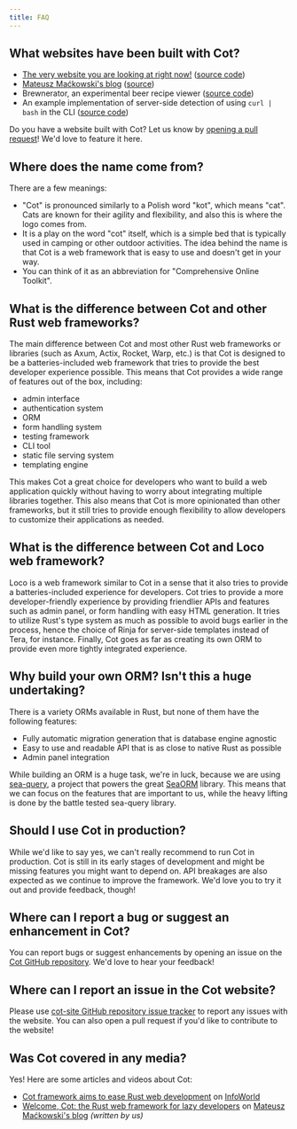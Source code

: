 ```yaml
---
title: FAQ
---
```


## What websites have been built with Cot?

* [The very website you are looking at right now!](https://cot.rs) ([source code](https://github.com/cot-rs/cot))
* [Mateusz Maćkowski's blog](https://mackow.ski) ([source](https://github.com/m4tx/m4txblog))
* Brewnerator, an experimental beer recipe viewer ([source code](https://github.com/brewnerator/brewnerator))
* An example implementation of server-side detection of using `curl | bash` in the CLI ([source code](https://github.com/m4tx/curl-bash-attack))

Do you have a website built with Cot? Let us know by [opening a pull request](https://github.com/cot-rs/cot-site/edit/master/src/md-pages/faq.md)! We'd love to feature it here.

## Where does the name come from?

There are a few meanings:

* "Cot" is pronounced similarly to a Polish word "kot", which means "cat". Cats are known for their agility and flexibility, and also this is where the logo comes from.
* It is a play on the word "cot" itself, which is a simple bed that is typically used in camping or other outdoor activities. The idea behind the name is that Cot is a web framework that is easy to use and doesn't get in your way.
* You can think of it as an abbreviation for "Comprehensive Online Toolkit".

## What is the difference between Cot and other Rust web frameworks?

The main difference between Cot and most other Rust web frameworks or libraries (such as Axum, Actix, Rocket, Warp, etc.) is that Cot is designed to be a batteries-included web framework that tries to provide the best developer experience possible. This means that Cot provides a wide range of features out of the box, including:

* admin interface
* authentication system
* ORM
* form handling system
* testing framework
* CLI tool
* static file serving system
* templating engine

This makes Cot a great choice for developers who want to build a web application quickly without having to worry about integrating multiple libraries together. This also means that Cot is more opinionated than other frameworks, but it still tries to provide enough flexibility to allow developers to customize their applications as needed.

## What is the difference between Cot and Loco web framework?

Loco is a web framework similar to Cot in a sense that it also tries to provide a batteries-included experience for developers. Cot tries to provide a more developer-friendly experience by providing friendlier APIs and features such as admin panel, or form handling with easy HTML generation. It tries to utilize Rust's type system as much as possible to avoid bugs earlier in the process, hence the choice of Rinja for server-side templates instead of Tera, for instance. Finally, Cot goes as far as creating its own ORM to provide even more tightly integrated experience.

## Why build your own ORM? Isn't this a huge undertaking?

There is a variety ORMs available in Rust, but none of them have the following features:

* Fully automatic migration generation that is database engine agnostic
* Easy to use and readable API that is as close to native Rust as possible
* Admin panel integration

While building an ORM is a huge task, we're in luck, because we are using [sea-query](https://github.com/SeaQL/sea-query), a project that powers the great [SeaORM](https://www.sea-ql.org/SeaORM/) library. This means that we can focus on the features that are important to us, while the heavy lifting is done by the battle tested sea-query library.

## Should I use Cot in production?

While we'd like to say yes, we can't really recommend to run Cot in production. Cot is still in its early stages of development and might be missing features you might want to depend on. API breakages are also expected as we continue to improve the framework. We'd love you to try it out and provide feedback, though!

## Where can I report a bug or suggest an enhancement in Cot?

You can report bugs or suggest enhancements by opening an issue on the [Cot GitHub repository](https://github.com/cot-rs/cot/issues). We'd love to hear your feedback!

## Where can I report an issue in the Cot website?

Please use [cot-site GitHub repository issue tracker](https://github.com/cot-rs/cot-site/issues) to report any issues with the website. You can also open a pull request if you'd like to contribute to the website!

## Was Cot covered in any media?

Yes! Here are some articles and videos about Cot:

* [Cot framework aims to ease Rust web development](https://www.infoworld.com/article/3832992/cot-framework-aims-to-ease-rust-web-development.html) on [InfoWorld](https://www.infoworld.com/)
* [Welcome, Cot: the Rust web framework for lazy developers](https://mackow.ski/blog/cot-the-rust-web-framework-for-lazy-developers/) on [Mateusz Maćkowski's blog](https://mackow.ski/) _(written by us)_ 
